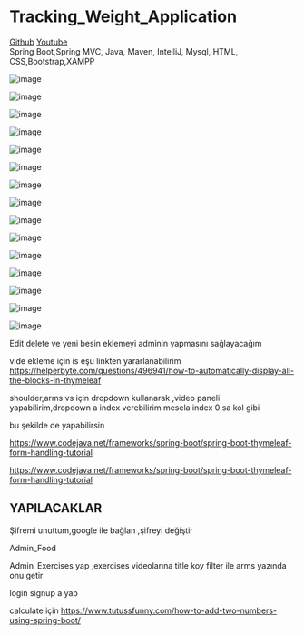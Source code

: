 # Tracking_Weight_Application

<a href="https://github.com/edakass/SpringBoot_Tracking_Weight_Application">Github</a>
<a href="https://www.youtube.com/watch?v=7IfKQVyWPis">Youtube</a>
<br/>
Spring Boot,Spring MVC, Java, Maven, IntelliJ, Mysql, HTML, CSS,Bootstrap,XAMPP

![image](https://user-images.githubusercontent.com/61595808/149016047-1e244084-e23b-455e-9c43-36a1328aec39.png)

![image](https://user-images.githubusercontent.com/61595808/149016146-a2929ae1-e691-4f98-8646-898e12c316f9.png)

![image](https://user-images.githubusercontent.com/61595808/149016195-8cbbbbf9-1bf9-4509-acd7-ec25cecb8520.png)

![image](https://user-images.githubusercontent.com/61595808/149016280-1da725d5-7fe1-4912-9d58-748e339761e6.png)

![image](https://user-images.githubusercontent.com/61595808/149016356-6c03a6a2-3390-416b-a8a3-2759cfe0bea1.png)

![image](https://user-images.githubusercontent.com/61595808/149016423-6a8da069-d6b9-4ad8-a08e-afd0ac9723db.png)

![image](https://user-images.githubusercontent.com/61595808/149016472-f6af7f18-480d-4ce1-8ae5-827589b10c2b.png)

![image](https://user-images.githubusercontent.com/61595808/164077798-7b2f7517-a48f-4d60-97a1-6e5ff5d6d11e.png)

![image](https://user-images.githubusercontent.com/61595808/164537295-9a87e358-cc6f-4a10-bc0b-424e338264b9.png)

![image](https://user-images.githubusercontent.com/61595808/164537625-dc919517-2546-4d2e-a907-ace30580b157.png)


![image](https://user-images.githubusercontent.com/61595808/167312760-887c5cde-78b4-41db-8d9e-c1ff37fed2dd.png)


![image](https://user-images.githubusercontent.com/61595808/167312776-d44b8b1b-1a1c-42fb-8f88-2e49a453fd9f.png)



![image](https://user-images.githubusercontent.com/61595808/170125451-179f844f-8414-46e7-8d86-6b64a46a1523.png)


![image](https://user-images.githubusercontent.com/61595808/170125520-9c983ba5-c573-4051-9c0b-f9c1a6907040.png)



![image](https://user-images.githubusercontent.com/61595808/170731249-6345b6d7-b3c9-468d-88fa-b09596a03394.png)




Edit delete ve yeni besin eklemeyi adminin yapmasını sağlayacağım


vide ekleme için is eşu linkten yararlanabilirim https://helperbyte.com/questions/496941/how-to-automatically-display-all-the-blocks-in-thymeleaf

shoulder,arms vs için dropdown kullanarak ,video paneli yapabilirim,dropdown a index verebilirim mesela index 0 sa kol gibi

bu şekilde de yapabilirsin

https://www.codejava.net/frameworks/spring-boot/spring-boot-thymeleaf-form-handling-tutorial

https://www.codejava.net/frameworks/spring-boot/spring-boot-thymeleaf-form-handling-tutorial



## YAPILACAKLAR

Şifremi unuttum,google ile bağlan ,şifreyi değiştir


Admin_Food

Admin_Exercises yap ,exercises videolarına title koy filter ile arms yazında onu getir

login signup a yap


calculate için   https://www.tutussfunny.com/how-to-add-two-numbers-using-spring-boot/
